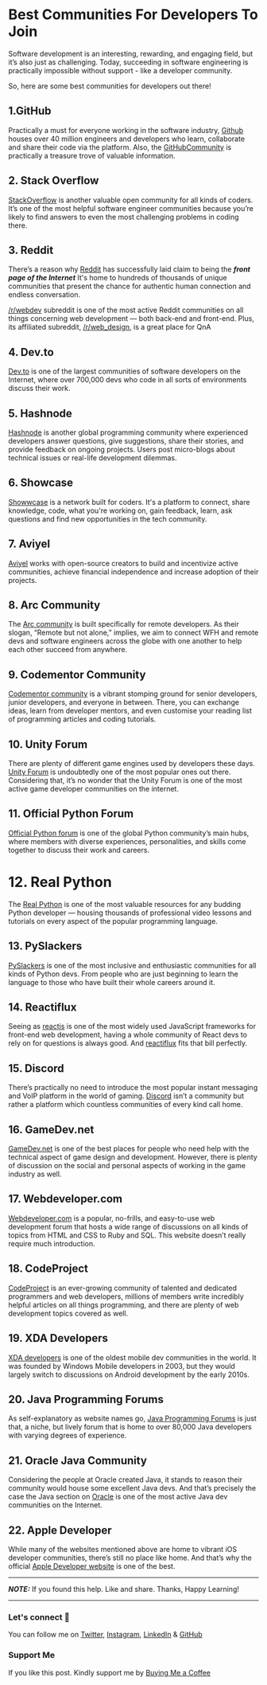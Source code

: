 # Best Communities For Developers To Join

Software development is an interesting, rewarding, and engaging field, but it’s also just as challenging. Today, succeeding in software engineering is practically impossible without support - like a developer community.

So, here are some best communities for developers out there!

## 1.GitHub

Practically a must for everyone working in the software industry, [Github](https://github.com/) houses over 40 million engineers and developers who learn, collaborate and share their code via the platform. Also, the [GitHubCommunity](https://github.com/orgs/community/discussions/) is practically a treasure trove of valuable information.

## 2. Stack Overflow

[StackOverflow](https://stackoverflow.com/) is another valuable open community for all kinds of coders. It’s one of the most helpful software engineer communities because you’re likely to find answers to even the most challenging problems in coding there.

## 3. Reddit

There’s a reason why [Reddit](https://www.reddit.com/) has successfully laid claim to being the **_front page of the Internet_** It's home to hundreds of thousands of unique communities that present the chance for authentic human connection and endless conversation.

[/r/webdev](http://reddit.com/r/webdev/) subreddit is one of the most active Reddit communities on all things concerning web development — both back-end and front-end. Plus, its affiliated subreddit, [/r/web_design](http://reddit.com/r/web_design), is a great place for QnA

## 4. Dev.to

[Dev.to](https://dev.to/) is one of the largest communities of software developers on the Internet, where over 700,000 devs who code in all sorts of environments discuss their work.

## 5. Hashnode

[Hashnode](https://hashnode.com/) is another global programming community where experienced developers answer questions, give suggestions, share their stories, and provide feedback on ongoing projects. Users post micro-blogs about technical issues or real-life development dilemmas.

## 6. Showcase

[Showwcase](https://www.showwcase.com/) is a network built for coders. It's a platform to connect, share knowledge, code, what you're working on, gain feedback, learn, ask questions and find new opportunities in the tech community.

## 7. Aviyel

[Aviyel](https://aviyel.com/) works with open-source creators to build and incentivize active communities, achieve financial independence and increase adoption of their projects.

## 8. Arc Community

The [Arc community](https://community.arc.dev/) is built specifically for remote developers. As their slogan, “Remote but not alone,” implies, we aim to connect WFH and remote devs and software engineers across the globe with one another to help each other succeed from anywhere.

## 9. Codementor Community

[Codementor community](https://www.codementor.io/community) is a vibrant stomping ground for senior developers, junior developers, and everyone in between. There, you can exchange ideas, learn from developer mentors, and even customise your reading list of programming articles and coding tutorials.

## 10. Unity Forum

There are plenty of different game engines used by developers these days. [Unity Forum](https://forum.unity.com/) is undoubtedly one of the most popular ones out there. Considering that, it’s no wonder that the Unity Forum is one of the most active game developer communities on the internet.

## 11. Official Python Forum

[Official Python forum](https://discuss.python.org) is one of the global Python community’s main hubs, where members with diverse experiences, personalities, and skills come together to discuss their work and careers.

# 12. Real Python

The [Real Python](https://realpython.com/) is one of the most valuable resources for any budding Python developer — housing thousands of professional video lessons and tutorials on every aspect of the popular programming language.

## 13. PySlackers

[PySlackers](https://pyslackers.com/web) is one of the most inclusive and enthusiastic communities for all kinds of Python devs. From people who are just beginning to learn the language to those who have built their whole careers around it.

## 14. Reactiflux

Seeing as [reactjs](https://reactjs.org/) is one of the most widely used JavaScript frameworks for front-end web development, having a whole community of React devs to rely on for questions is always good. And [reactiflux](https://www.reactiflux.com/) fits that bill perfectly.

## 15. Discord

There’s practically no need to introduce the most popular instant messaging and VoIP platform in the world of gaming. [Discord](https://discord.com/) isn’t a community but rather a platform which countless communities of every kind call home.

## 16. GameDev.net

[GameDev.net](https://gamedev.net/) is one of the best places for people who need help with the technical aspect of game design and development. However, there is plenty of discussion on the social and personal aspects of working in the game industry as well.

## 17. Webdeveloper.com

[Webdeveloper.com](http://Webdeveloper.com) is a popular, no-frills, and easy-to-use web development forum that hosts a wide range of discussions on all kinds of topics from HTML and CSS to Ruby and SQL. This website doesn’t really require much introduction.

## 18. CodeProject

[CodeProject](https://www.codeproject.com/) is an ever-growing community of talented and dedicated programmers and web developers, millions of members write incredibly helpful articles on all things programming, and there are plenty of web development topics covered as well.

## 19. XDA Developers

[XDA developers](https://www.xda-developers.com/) is one of the oldest mobile dev communities in the world. It was founded by Windows Mobile developers in 2003, but they would largely switch to discussions on Android development by the early 2010s.

## 20. Java Programming Forums

As self-explanatory as website names go, [Java Programming Forums](https://javaprogrammingforums.com) is just that, a niche, but lively forum that is home to over 80,000 Java developers with varying degrees of experience.

## 21. Oracle Java Community

Considering the people at Oracle created Java, it stands to reason their community would house some excellent Java devs. And that’s precisely the case the Java section on [Oracle](https://www.oracle.com/java/technologies/javacommunity.html) is one of the most active Java dev communities on the Internet.

## 22. Apple Developer

While many of the websites mentioned above are home to vibrant iOS developer communities, there’s still no place like home. And that’s why the official [Apple Developer website](https://developer.apple.com) is one of the best.

---

**_NOTE:_** If you found this help. Like and share. Thanks, Happy Learning!

---

### Let's connect 💜

You can follow me on [Twitter](https://twitter.com/MrDanishSaleem), [Instagram](https://www.instagram.com/mrdanishsaleem/), [LinkedIn](https://www.linkedin.com/in/mrdanishsaleem/) & [GitHub](https://github.com/mrdanishsaleem/)

### Support Me

If you like this post. Kindly support me by [Buying Me a Coffee](https://www.buymeacoffee.com/mrdanishsaleem)
